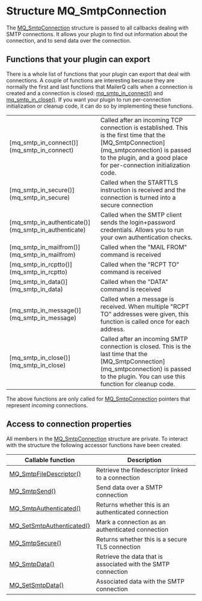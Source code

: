 # Structure MQ_SmtpConnection

The [MQ_SmtpConnection](mq_smtpconnection) structure is passed to all callbacks 
dealing with SMTP connections. It allows your plugin to find out information 
about the connection, and to send data over the connection.

## Functions that your plugin can export

There is a whole list of functions that your plugin can export that deal with 
connections. A couple of functions are interesting because they are normally the 
first and last functions that MailerQ calls when a connection is created and a 
connection is closed: [mq_smtp_in_connect()](mq_smtp_in_connect) and
[mq_smtp_in_close()](mq_smtp_in_close). If you want your plugin to run per-connection 
initialization or cleanup code, it can do so by implementing these functions.

<table>
    <tr>
        <td>[mq_smtp_in_connect()](mq_smtp_in_connect)</td>
        <td>Called after an incoming TCP connection is established. This is the first time that the [MQ_SmtpConnection](mq_smtpconnection) is passed to the plugin, and a good place for per-connection initialization code.</td>
    </tr>
    <tr>
        <td>[mq_smtp_in_secure()](mq_smtp_in_secure)</td>
        <td>Called when the STARTTLS instruction is received and the connection is turned into a secure connection</td>
    </tr>
    <tr>
        <td>[mq_smtp_in_authenticate()](mq_smtp_in_authenticate)</td>
        <td>Called when the SMTP client sends the login+password credentials. Allows you to run your own authentication checks.</td>
    </tr>
    <tr>
        <td>[mq_smtp_in_mailfrom()](mq_smtp_in_mailfrom)</td>
        <td>Called when the "MAIL FROM" command is received</td>
    </tr>
    <tr>
        <td>[mq_smtp_in_rcptto()](mq_smtp_in_rcptto)</td>
        <td>Called when the "RCPT TO" command is received</td>
    </tr>
    <tr>
        <td>[mq_smtp_in_data()](mq_smtp_in_data)</td>
        <td>Called when the "DATA" command is received</td>
    </tr>
    <tr>
        <td>[mq_smtp_in_message()](mq_smtp_in_message)</td>
        <td>Called when a message is received. When multiple "RCPT TO" addresses were given, this function is called once for each address.</td>
    </tr>
    <tr>
        <td>[mq_smtp_in_close()](mq_smtp_in_close)</td>
        <td>Called after an incoming SMTP connection is closed. This is the last time that the [MQ_SmtpConnection](mq_smtpconnection) is passed to the plugin. You can use this function for cleanup code.</td>
    </tr>
</table>

The above functions are only called for [MQ_SmtpConnection](mq_smtpconnection) pointers 
that represent _incoming_ connections.

## Access to connection properties

All members in the [MQ_SmtpConnection](mq_smtpconnection) structure are private. To interact with the structure the following accessor functions have been created.

| Callable function                                                   | Description                                                   |
|---------------------------------------------------------------------|---------------------------------------------------------------|
| [MQ_SmtpFileDescriptor()](mq_smtpfiledescriptor)     | Retrieve the filedescriptor linked to a connection            |
| [MQ_SmtpSend()](mq_smtpsend)                         | Send data over a SMTP connection                              |
| [MQ_SmtpAuthenticated()](mq_smtpauthenticated)       | Returns whether this is an authenticated connection           |
| [MQ_SetSmtpAuthenticated()](mq_setsmtpauthenticated) | Mark a connection as an authenticated connection              |
| [MQ_SmtpSecure()](mq_smtpsecure)                     | Returns whether this is a secure TLS connection               |
| [MQ_SmtpData()](mq_smtpdata)                         | Retrieve the data that is associated with the SMTP connection |
| [MQ_SetSmtpData()](mq_setsmtpdata)                   | Associated data with the SMTP connection                      |
